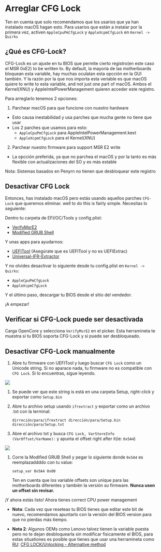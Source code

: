 # Arreglar CFG Lock





Ten en cuenta que solo recomendamos que los usarios que ya han instalado macOS hagan esto. Para usarios que están a instalar por la primera vez, activen `AppleCpuPmCfgLock` y `AppleXcpmCfgLock` en `Kernel -> Quirks`

## ¿Qué es CFG-Lock?

CFG-Lock es un ajuste en tu BIOS que permite cierto registro(en este caso el MSR 0xE2) to be written to. By default, la mayoría de las motherboards bloquean esta variable, hay muchas oculatan esta opcción en la GUI también. Y la razón por la que nos importa esta veriable es que macOS quiere to write to esta variable, and not just one part of macOS. Ambos el Kernel(XNU) y AppleIntelPowerManagement quieren acceder este registro.

Para arreglarlo tenemos 2 opciones:

1. Parchear macOS para que funcione con nuestro hardware

* Esto causa inestabilidad y usa parches que mucha gente no tiene que usar
* Los 2 parches que usamos para esto:
  * `AppleCpuPmCfgLock` para AppleIntelPowerManagement.kext
  * `AppleXcpmCfgLock` para el Kernel(XNU)

2. Parchear nuestro firmware para support MSR E2 write

* La opcción preferida, ya que no parchea el macOS y por la tanto es más flexible con actualizaciones del SO y es más estable
  
Nota: Sistemas basados en Penyrn no tienen que desbloquear este registro

## Desactivar CFG Lock

Entonces, has instalado macOS pero estás usando aquellos parches `CFG-Lock` que queremos eliminar. well to do this is fairly simple. Necesitas lo seguiente:

Dentro tu carpeta de EFI/OC/Tools y config.plist:

* [VerifyMsrE2](https://github.com/acidanthera/OpenCorePkg/releases)
* [Modified GRUB Shell](https://github.com/datasone/grub-mod-setup_var/releases)

Y unas apps para ayudarnos:

* [UEFITool](https://github.com/LongSoft/UEFITool/releases) (Asegúrate que es UEFITool y no es UEFIExtrac)
* [Universal-IFR-Extractor](https://github.com/LongSoft/Universal-IFR-Extractor/releases)

Y no olvides desactivar lo siguiente desde tu config.plist en `Kernel -> Quirks`:

* `AppleCpuPmCfgLock`
* `AppleXcpmCfgLock`

Y el último paso, descargar tu BIOS desde el sitio del vendedor.

¡A empezar!

## Verificar si CFG-Lock puede ser desactivada

Carga OpenCore y selecciona `VerifyMsrE2` en el picker. Esta herramineta te muestra si tu BIOS soporta CFG-Lock y si puede ser desbloqueado.

## Desactivar CFG-Lock manualmente

1. Abre tu firmware con UEFITool y luego buscar `CFG Lock` como un Unicode string. Si no aparace nada, tu firmware no es compatible con `CFG Lock`. Si lo encuentras, sigue leyendo.

![](../images/extras/msr-lock-md/uefi-tool.png)

1. Se puede ver que este string is está en una carpeta Setup, right-click y exportar como `Setup.bin`
2. Abre tu archivo setup usando `ifrextract` y exportar como un archivo .txt con la terminal:

   ```
   dirreción/para/ifrextract dirección/para/Setup.bin dirección/para/Setup.txt
   ```

3. Abre el archivo txt y busca `CFG Lock, VarStoreInfo (VarOffset/VarName):` y apunta el offset right after it(ie: `0x5A4`)

![](../images/extras/msr-lock-md/cfg-find.png)

1. Corre la Modified GRUB Shell y pegar lo siguiente donde `0x5A4` es reemplazaddddo con tu value:

   ```
   setup_var 0x5A4 0x00
   ```

   Ten en cuenta que los variable offsets son unique para las motherboards diferentes y también la versión su firmware. **Nunca usen un offset sin revisar.**

¡Y ahora estás listo! Ahora tienes correct CPU power management

* **Nota**: Cada vez que reseteas tu BIOS tienes que editar este bit de nuevo, recomendamos apuntarlo con la versión del BIOS version para que no pierdas más tiempo.

* **Nota 2**: Algunos OEMs como Lenovo talvez tienen la variable puesta pero no te dejan desbloquearla sin modificar físicamente el BIOS, para estas situationes es posible que tienes que usar una herramineta como [RU](http://ruexe.blogspot.com/): [CFG LOCK/Unlocking - Alternative method](https://www.reddit.com/r/hackintosh/comments/hz2rtm/cfg_lockunlocking_alternative_method/)
